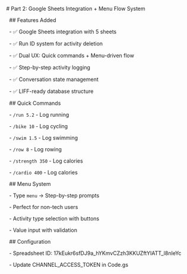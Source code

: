 \# Part 2: Google Sheets Integration + Menu Flow System



&nbsp;  ## Features Added

&nbsp;  - ✅ Google Sheets integration with 5 sheets

&nbsp;  - ✅ Run ID system for activity deletion

&nbsp;  - ✅ Dual UX: Quick commands + Menu-driven flow

&nbsp;  - ✅ Step-by-step activity logging

&nbsp;  - ✅ Conversation state management

&nbsp;  - ✅ LIFF-ready database structure



&nbsp;  ## Quick Commands

&nbsp;  - `/run 5.2` - Log running

&nbsp;  - `/bike 10` - Log cycling  

&nbsp;  - `/swim 1.5` - Log swimming

&nbsp;  - `/row 8` - Log rowing

&nbsp;  - `/strength 350` - Log calories

&nbsp;  - `/cardio 400` - Log calories



&nbsp;  ## Menu System

&nbsp;  - Type `menu` → Step-by-step prompts

&nbsp;  - Perfect for non-tech users

&nbsp;  - Activity type selection with buttons

&nbsp;  - Value input with validation



&nbsp;  ## Configuration

&nbsp;  - Spreadsheet ID: 17kEukr6sfDJ9a\_hYKmvCZzh3KKUZftYIATT\_l8nIeYc

&nbsp;  - Update CHANNEL\_ACCESS\_TOKEN in Code.gs

